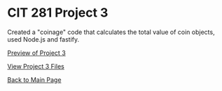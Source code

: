 # CIT 281 Project 3
Created a "coinage" code that calculates the total value of coin objects, used Node.js and fastify.

[Preview of Project 3](https://erikakoopmans.github.io/cit281-project3-coinage/)

[View Project 3 Files](https://github.com/erikakoopmans/cit281-project3-coinage.git)

[Back to Main Page](https://erikakoopmans.github.io/)
